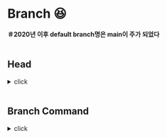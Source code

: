 # Branch :laughing:

**＃2020년 이후 default branch명은 main이 주가 되었다**
<br>
<br>

## Head
<details>
<summary>click</summary>
<div markdown="1">       
  
<br>
Head는 현재 작업중인 branch의 포인터로,
<br>
A라는 새로운 branch를 만들고 Head가 A에 위치하면 모든 작업은 그 branch에만 영향을 미친다

</div>
</details>

<br>

## Branch Command

<details>
<summary>click</summary>
<div markdown="1">       
  
<br>
:mag: *git branch* : 저장소에 현재 존재하는 branch 목록을 보여준다
<br>
:mag: *git branch branch-name* : branch-name의 새 branch가 생성된다
<br>
:mag: *git switch branch-name* : branch-name으로 Head가 전환된다

</div>
</details>

<br>





